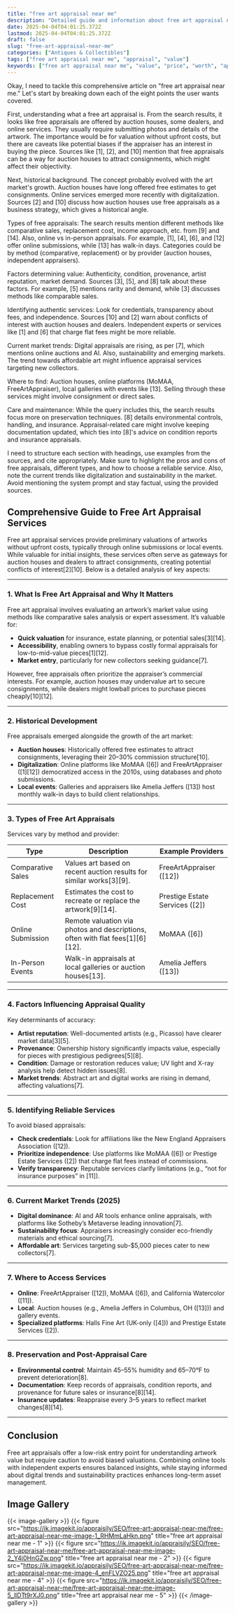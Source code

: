 ```yaml
---
title: "free art appraisal near me"
description: "Detailed guide and information about free art appraisal near me"
date: 2025-04-04T04:01:25.372Z
lastmod: 2025-04-04T04:01:25.372Z
draft: false
slug: "free-art-appraisal-near-me"
categories: ["Antiques & Collectibles"]
tags: ["free art appraisal near me", "appraisal", "value"]
keywords: ["free art appraisal near me", "value", "price", "worth", "appraisal"]
---
```


<think>
Okay, I need to tackle this comprehensive article on "free art appraisal near me." Let's start by breaking down each of the eight points the user wants covered. 

First, understanding what a free art appraisal is. From the search results, it looks like free appraisals are offered by auction houses, some dealers, and online services. They usually require submitting photos and details of the artwork. The importance would be for valuation without upfront costs, but there are caveats like potential biases if the appraiser has an interest in buying the piece. Sources like [1], [2], and [10] mention that free appraisals can be a way for auction houses to attract consignments, which might affect their objectivity.

Next, historical background. The concept probably evolved with the art market's growth. Auction houses have long offered free estimates to get consignments. Online services emerged more recently with digitalization. Sources [2] and [10] discuss how auction houses use free appraisals as a business strategy, which gives a historical angle.

Types of free appraisals: The search results mention different methods like comparative sales, replacement cost, income approach, etc. from [9] and [14]. Also, online vs in-person appraisals. For example, [1], [4], [6], and [12] offer online submissions, while [13] has walk-in days. Categories could be by method (comparative, replacement) or by provider (auction houses, independent appraisers).

Factors determining value: Authenticity, condition, provenance, artist reputation, market demand. Sources [3], [5], and [8] talk about these factors. For example, [5] mentions rarity and demand, while [3] discusses methods like comparable sales.

Identifying authentic services: Look for credentials, transparency about fees, and independence. Sources [10] and [2] warn about conflicts of interest with auction houses and dealers. Independent experts or services like [1] and [6] that charge flat fees might be more reliable.

Current market trends: Digital appraisals are rising, as per [7], which mentions online auctions and AI. Also, sustainability and emerging markets. The trend towards affordable art might influence appraisal services targeting new collectors.

Where to find: Auction houses, online platforms (MoMAA, FreeArtAppraiser), local galleries with events like [13]. Selling through these services might involve consignment or direct sales.

Care and maintenance: While the query includes this, the search results focus more on preservation techniques. [8] details environmental controls, handling, and insurance. Appraisal-related care might involve keeping documentation updated, which ties into [8]'s advice on condition reports and insurance appraisals.

I need to structure each section with headings, use examples from the sources, and cite appropriately. Make sure to highlight the pros and cons of free appraisals, different types, and how to choose a reliable service. Also, note the current trends like digitalization and sustainability in the market. Avoid mentioning the system prompt and stay factual, using the provided sources.
</think>

## Comprehensive Guide to Free Art Appraisal Services  

Free art appraisal services provide preliminary valuations of artworks without upfront costs, typically through online submissions or local events. While valuable for initial insights, these services often serve as gateways for auction houses and dealers to attract consignments, creating potential conflicts of interest[2][10]. Below is a detailed analysis of key aspects:  

---

### 1. **What Is Free Art Appraisal and Why It Matters**  
Free art appraisal involves evaluating an artwork’s market value using methods like comparative sales analysis or expert assessment. It’s valuable for:  
- **Quick valuation** for insurance, estate planning, or potential sales[3][14].  
- **Accessibility**, enabling owners to bypass costly formal appraisals for low-to-mid-value pieces[1][12].  
- **Market entry**, particularly for new collectors seeking guidance[7].  

However, free appraisals often prioritize the appraiser’s commercial interests. For example, auction houses may undervalue art to secure consignments, while dealers might lowball prices to purchase pieces cheaply[10][12].  

---

### 2. **Historical Development**  
Free appraisals emerged alongside the growth of the art market:  
- **Auction houses**: Historically offered free estimates to attract consignments, leveraging their 20–30% commission structure[10].  
- **Digitalization**: Online platforms like MoMAA ([6]) and FreeArtAppraiser ([1][12]) democratized access in the 2010s, using databases and photo submissions.  
- **Local events**: Galleries and appraisers like Amelia Jeffers ([13]) host monthly walk-in days to build client relationships.  

---

### 3. **Types of Free Art Appraisals**  
Services vary by method and provider:  

| **Type**               | **Description**                                                                 | **Example Providers**            |  
|-------------------------|---------------------------------------------------------------------------------|-----------------------------------|  
| Comparative Sales       | Values art based on recent auction results for similar works[3][9].             | FreeArtAppraiser ([12])          |  
| Replacement Cost        | Estimates the cost to recreate or replace the artwork[9][14].                   | Prestige Estate Services ([2])   |  
| Online Submission       | Remote valuation via photos and descriptions, often with flat fees[1][6][12].   | MoMAA ([6])                      |  
| In-Person Events        | Walk-in appraisals at local galleries or auction houses[13].                    | Amelia Jeffers ([13])            |  

---

### 4. **Factors Influencing Appraisal Quality**  
Key determinants of accuracy:  
- **Artist reputation**: Well-documented artists (e.g., Picasso) have clearer market data[3][5].  
- **Provenance**: Ownership history significantly impacts value, especially for pieces with prestigious pedigrees[5][8].  
- **Condition**: Damage or restoration reduces value; UV light and X-ray analysis help detect hidden issues[8].  
- **Market trends**: Abstract art and digital works are rising in demand, affecting valuations[7].  

---

### 5. **Identifying Reliable Services**  
To avoid biased appraisals:  
- **Check credentials**: Look for affiliations like the New England Appraisers Association ([12]).  
- **Prioritize independence**: Use platforms like MoMAA ([6]) or Prestige Estate Services ([2]) that charge flat fees instead of commissions.  
- **Verify transparency**: Reputable services clarify limitations (e.g., “not for insurance purposes” in [11]).  

---

### 6. **Current Market Trends (2025)**  
- **Digital dominance**: AI and AR tools enhance online appraisals, with platforms like Sotheby’s Metaverse leading innovation[7].  
- **Sustainability focus**: Appraisers increasingly consider eco-friendly materials and ethical sourcing[7].  
- **Affordable art**: Services targeting sub-$5,000 pieces cater to new collectors[7].  

---

### 7. **Where to Access Services**  
- **Online**: FreeArtAppraiser ([12]), MoMAA ([6]), and California Watercolor ([11]).  
- **Local**: Auction houses (e.g., Amelia Jeffers in Columbus, OH ([13])) and gallery events.  
- **Specialized platforms**: Halls Fine Art (UK-only ([4])) and Prestige Estate Services ([2]).  

---

### 8. **Preservation and Post-Appraisal Care**  
- **Environmental control**: Maintain 45–55% humidity and 65–70°F to prevent deterioration[8].  
- **Documentation**: Keep records of appraisals, condition reports, and provenance for future sales or insurance[8][14].  
- **Insurance updates**: Reappraise every 3–5 years to reflect market changes[8][14].  

---

## Conclusion  
Free art appraisals offer a low-risk entry point for understanding artwork value but require caution to avoid biased valuations. Combining online tools with independent experts ensures balanced insights, while staying informed about digital trends and sustainability practices enhances long-term asset management.


## Image Gallery

{{< image-gallery >}}
  {{< figure src="https://ik.imagekit.io/appraisily/SEO/free-art-appraisal-near-me/free-art-appraisal-near-me-image-1_RHMmLaHkn.png" title="free art appraisal near me - 1" >}}
  {{< figure src="https://ik.imagekit.io/appraisily/SEO/free-art-appraisal-near-me/free-art-appraisal-near-me-image-2_Y4i0HnGZw.png" title="free art appraisal near me - 2" >}}
  {{< figure src="https://ik.imagekit.io/appraisily/SEO/free-art-appraisal-near-me/free-art-appraisal-near-me-image-4_enFLVZO25.png" title="free art appraisal near me - 4" >}}
  {{< figure src="https://ik.imagekit.io/appraisily/SEO/free-art-appraisal-near-me/free-art-appraisal-near-me-image-5_llDTt9rXJ0.png" title="free art appraisal near me - 5" >}}
{{< /image-gallery >}}

